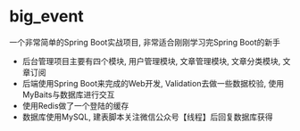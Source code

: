 # big_event

一个非常简单的Spring Boot实战项目, 非常适合刚刚学习完Spring Boot的新手

- 后台管理项目主要有四个模块, 用户管理模块, 文章管理模块, 文章分类模块, 文章订阅
- 后端使用Spring Boot来完成的Web开发, Validation去做一些数据校验, 使用MyBaits与数据库进行交互
- 使用Redis做了一个登陆的缓存
- 数据库使用MySQL, 建表脚本关注微信公众号【线程】后回复数据库获得
